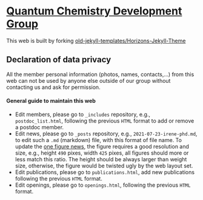 # [Quantum Chemistry Development Group](https://quantchemdev.github.io)
This web is built by forking [old-jekyll-templates/Horizons-Jekyll-Theme](https://github.com/old-jekyll-templates/Horizons-Jekyll-Theme)
## Declaration of data privacy
All the member personal information (photos, names, contacts,...) from this web can not be used by anyone else outside of our group without contacting us and ask for permission.
#### General guide to maintain this web
* Edit members, please go to `_includes` repository, e.g., `postdoc_list.html`, following the previous `HTML` format to add or remove a postdoc member.
* Edit news, please go to `_posts` repository, e.g., `2021-07-23-irene-phd.md`, to edit such a `.md` (markdown) file, with this format of file name. To update the [one figure news](https://quantchemdev.github.io/blog/), the figure requires a good resolution and size, e.g., height `490` pixes, width `425` pixes, all figures should more or less match this ratio. The height should be always larger than weight size, otherwise, the figure would be twisted ugly by the web layout set.
* Edit publications, please go to `publications.html`, add new publications following the previous `HTML` format.
* Edit openings, please go to `openings.html`, following the previous `HTML` format.
